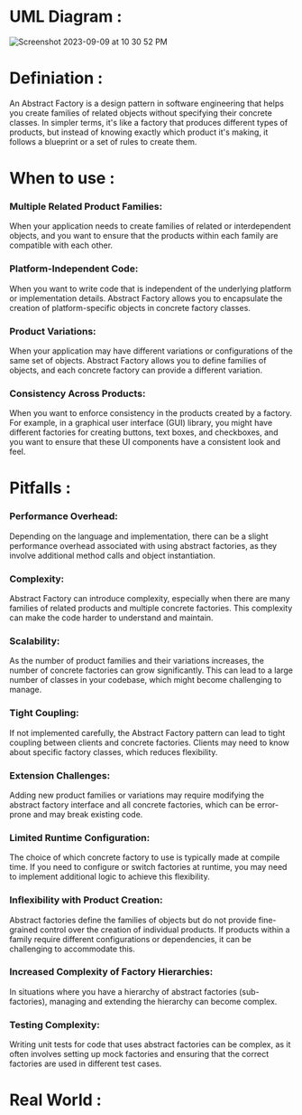 
# UML Diagram :
![Screenshot 2023-09-09 at 10 30 52 PM](https://github.com/SiddharthMathurDeveloper/Backend-Engineering/assets/133037456/42e70318-52b0-4420-9b66-01fc96cd1715)


# Definiation :
An Abstract Factory is a design pattern in software engineering that helps you create families of related objects without specifying their concrete classes. 
In simpler terms, it's like a factory that produces different types of products, but instead of knowing exactly which product it's making, it follows a blueprint or a set of rules to create them.









# When to use :

### Multiple Related Product Families:
When your application needs to create families of related or interdependent objects, and you want to ensure that the products within each family are compatible with each other.

### Platform-Independent Code: 
When you want to write code that is independent of the underlying platform or implementation details. Abstract Factory allows you to encapsulate the creation of platform-specific objects in concrete factory classes.

### Product Variations: 
When your application may have different variations or configurations of the same set of objects. Abstract Factory allows you to define families of objects, and each concrete factory can provide a different variation.

### Consistency Across Products: 
When you want to enforce consistency in the products created by a factory. For example, in a graphical user interface (GUI) library, you might have different factories for creating buttons, text boxes, and checkboxes, and you want to ensure that these UI components have a consistent look and feel.




# Pitfalls :


### Performance Overhead: 
Depending on the language and implementation, there can be a slight performance overhead associated with using abstract factories, as they involve additional method calls and object instantiation.

### Complexity: 
Abstract Factory can introduce complexity, especially when there are many families of related products and multiple concrete factories. This complexity can make the code harder to understand and maintain.

### Scalability: 
As the number of product families and their variations increases, the number of concrete factories can grow significantly. This can lead to a large number of classes in your codebase, which might become challenging to manage.

### Tight Coupling:
If not implemented carefully, the Abstract Factory pattern can lead to tight coupling between clients and concrete factories. Clients may need to know about specific factory classes, which reduces flexibility.

### Extension Challenges: 
Adding new product families or variations may require modifying the abstract factory interface and all concrete factories, which can be error-prone and may break existing code.

### Limited Runtime Configuration: 
The choice of which concrete factory to use is typically made at compile time. If you need to configure or switch factories at runtime, you may need to implement additional logic to achieve this flexibility.

### Inflexibility with Product Creation: 
Abstract factories define the families of objects but do not provide fine-grained control over the creation of individual products. If products within a family require different configurations or dependencies, it can be challenging to accommodate this.

### Increased Complexity of Factory Hierarchies: 
In situations where you have a hierarchy of abstract factories (sub-factories), managing and extending the hierarchy can become complex.

### Testing Complexity: 
Writing unit tests for code that uses abstract factories can be complex, as it often involves setting up mock factories and ensuring that the correct factories are used in different test cases.


# Real World :




